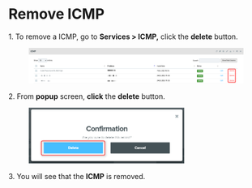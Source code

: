 # Remove ICMP

1\.      To remove a ICMP, go to **Services > ICMP,** click the **delete** button.

<figure><img src="../../../.gitbook/assets/image (602).png" alt=""><figcaption></figcaption></figure>

2\.      From **popup** screen, **click** the **delete** button.

<div align="left">

<figure><img src="../../../.gitbook/assets/image (428).png" alt="" width="307"><figcaption></figcaption></figure>

</div>

3\.      You will see that the **ICMP** is removed.

